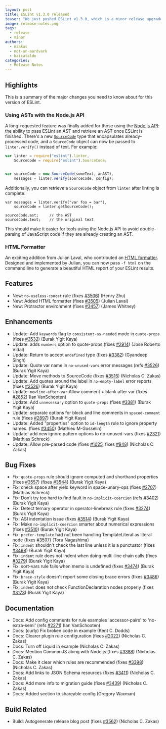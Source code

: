 ```yaml
---
layout: post
title: ESLint v1.3.0 released
teaser: "We just pushed ESLint v1.3.0, which is a minor release upgrade of ESLint. This release adds some new features and fixes several bugs found in the previous release."
image: release-notes.png
tags:
  - release
  - minor
authors:
  - nzakas
  - not-an-aardvark
  - kaicataldo
categories:
  - Release Notes
---
```


## Highlights

This is a summary of the major changes you need to know about for this version of ESLint.

### Using ASTs with the Node.js API

A long-requested feature was finally added for those using the [Node.js API](https://eslint.org/docs/developer-guide/nodejs-api): the ability to pass ESLint an AST and retrieve an AST once ESLint is finished. There's a new [`SourceCode`](https://eslint.org/docs/developer-guide/nodejs-api#sourcecode) type that encapsulates already-processed code, and a `SourceCode` object can now be passed to `linter.verify()` instead of text. For example:

```js
var linter = require("eslint").linter,
    SourceCode = require("eslint").SourceCode;


var sourceCode = new SourceCode(someText, anAST),
    messages = linter.verify(sourceCode, config);
```

Additionally, you can retrieve a `SourceCode` object from `linter` after linting is complete:

```
var messages = linter.verify("var foo = bar"),
    sourceCode = linter.getSourceCode();

sourceCode.ast;     // the AST
sourceCode.text;    // the original text
```

This should make it easier for tools using the Node.js API to avoid double-parsing of JavaScript code if they are already creating an AST.

### HTML Formatter

An exciting addition from Julian Laval, who contributed an [HTML formatter](https://github.com/eslint/eslint/issues/3505). Designed and implemented by Julian, you can now pass `-f html` on the command line to generate a beautiful HTML report of your ESLint results.

## Features


* New: `no-useless-concat` rule (fixes [#3506](https://github.com/eslint/eslint/issues/3506)) (Henry Zhu)
* New: Added HTML formatter (fixes [#3505](https://github.com/eslint/eslint/issues/3505)) (Julian Laval)
* New: Protractor environment (fixes [#3457](https://github.com/eslint/eslint/issues/3457)) (James Whitney)




## Enhancements


* Update: Add `keywords` flag to `consistent-as-needed` mode in `quote-props` (fixes [#3532](https://github.com/eslint/eslint/issues/3532)) (Burak Yigit Kaya)
* Update: adds `numbers` option  to quote-props (fixes [#2914](https://github.com/eslint/eslint/issues/2914)) (Jose Roberto Vidal)
* Update: Return to accept `undefined` type (fixes [#3382](https://github.com/eslint/eslint/issues/3382)) (Gyandeep Singh)
* Update: Quote var name in `no-unused-vars` error messages (refs [#3526](https://github.com/eslint/eslint/issues/3526)) (Burak Yigit Kaya)
* Update: Move methods to SourceCode (fixes [#3516](https://github.com/eslint/eslint/issues/3516)) (Nicholas C. Zakas)
* Update: Add quotes around the label in  `no-empty-label` error reports (fixes [#3526](https://github.com/eslint/eslint/issues/3526)) (Burak Yigit Kaya)
* Update: `newline-after-var` Allow comment + blank after var (fixes [#2852](https://github.com/eslint/eslint/issues/2852)) (Ian VanSchooten)
* Update: Add `unnecessary` option to `quote-props` (fixes [#3381](https://github.com/eslint/eslint/issues/3381)) (Burak Yigit Kaya)
* Update: separate options for block and line comments in `spaced-comment` rule (fixes [#2897](https://github.com/eslint/eslint/issues/2897)) (Burak Yigit Kaya)
* Update: Added "properties" option to `id-length` rule to ignore property names. (fixes [#3450](https://github.com/eslint/eslint/issues/3450)) (Mathieu M-Gosselin)
* Update: add new ignore pattern options to no-unused-vars (fixes [#2321](https://github.com/eslint/eslint/issues/2321)) (Mathias Schreck)
* Update: Allow pre-parsed code (fixes [#1025](https://github.com/eslint/eslint/issues/1025), fixes [#948](https://github.com/eslint/eslint/issues/948)) (Nicholas C. Zakas)




## Bug Fixes


* Fix: `quote-props` rule should ignore computed and shorthand properties (fixes [#3557](https://github.com/eslint/eslint/issues/3557)) (fixes [#3544](https://github.com/eslint/eslint/issues/3544)) (Burak Yigit Kaya)
* Fix: check space after yield keyword in space-unary-ops (fixes [#2707](https://github.com/eslint/eslint/issues/2707)) (Mathias Schreck)
* Fix: Don't try too hard to find fault in `no-implicit-coercion` (refs [#3402](https://github.com/eslint/eslint/issues/3402)) (Burak Yigit Kaya)
* Fix: Detect ternary operator in operator-linebreak rule (fixes [#3274](https://github.com/eslint/eslint/issues/3274)) (Burak Yigit Kaya)
* Fix: ASI indentation issue (fixes [#3514](https://github.com/eslint/eslint/issues/3514)) (Burak Yigit Kaya)
* Fix: Make `no-implicit-coercion` smarter about numerical expressions (fixes [#3510](https://github.com/eslint/eslint/issues/3510)) (Burak Yigit Kaya)
* Fix: `prefer-template` had not been handling TemplateLiteral as literal node (fixes [#3507](https://github.com/eslint/eslint/issues/3507)) (Toru Nagashima)
* Fix: `indent` shouldn't check the last line unless it is a punctuator (fixes [#3498](https://github.com/eslint/eslint/issues/3498)) (Burak Yigit Kaya)
* Fix: `indent` rule does not indent when doing multi-line chain calls (fixes [#3279](https://github.com/eslint/eslint/issues/3279)) (Burak Yigit Kaya)
* Fix: sort-vars rule fails when memo is undefined (fixes [#3474](https://github.com/eslint/eslint/issues/3474)) (Burak Yigit Kaya)
* Fix: `brace-style` doesn't report some closing brace errors (fixes [#3486](https://github.com/eslint/eslint/issues/3486)) (Burak Yigit Kaya)
* Fix: `indent` does not check FunctionDeclaration nodes properly (fixes [#3173](https://github.com/eslint/eslint/issues/3173)) (Burak Yigit Kaya)




## Documentation


* Docs: Add config comments for rule examples 'accessor-pairs' to 'no-extra-semi' (refs [#2271](https://github.com/eslint/eslint/issues/2271)) (Ian VanSchooten)
* Docs: (curly) Fix broken code in example (Kent C. Dodds)
* Docs: Clearer plugin rule configuration (fixes [#2022](https://github.com/eslint/eslint/issues/2022)) (Nicholas C. Zakas)
* Docs: Turn off Liquid in example (Nicholas C. Zakas)
* Docs: Mention CommonJS along with Node.js (fixes [#3388](https://github.com/eslint/eslint/issues/3388)) (Nicholas C. Zakas)
* Docs: Make it clear which rules are recommended (fixes [#3398](https://github.com/eslint/eslint/issues/3398)) (Nicholas C. Zakas)
* Docs: Add links to JSON Schema resources (fixes [#3411](https://github.com/eslint/eslint/issues/3411)) (Nicholas C. Zakas)
* Docs: Add more info to migration guide (fixes [#3439](https://github.com/eslint/eslint/issues/3439)) (Nicholas C. Zakas)
* Docs: Added section to shareable config (Gregory Waxman)






## Build Related


* Build: Autogenerate release blog post (fixes [#3562](https://github.com/eslint/eslint/issues/3562)) (Nicholas C. Zakas)
